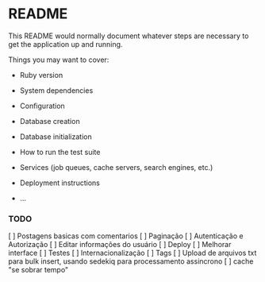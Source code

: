 # README

This README would normally document whatever steps are necessary to get the
application up and running.

Things you may want to cover:

* Ruby version

* System dependencies

* Configuration

* Database creation

* Database initialization

* How to run the test suite

* Services (job queues, cache servers, search engines, etc.)

* Deployment instructions

* ...









### TODO
  [ ] Postagens basicas com comentarios
  [ ] Paginação 
  [ ] Autenticação e Autorização
  [ ] Editar informações do usuário
  [ ] Deploy
  [ ] Melhorar interface
  [ ] Testes
  [ ] Internacionalização
  [ ] Tags
  [ ] Upload de arquivos txt para bulk insert, usando sedekiq para processamento assincrono
  [ ] cache "se sobrar tempo"
